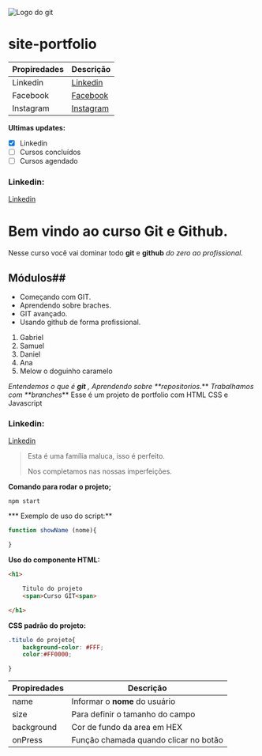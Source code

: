 
![Logo do git](https://sujeitoprogramador.com/wp-content/uploads/2021/04/gitimage.png)



# site-portfolio

Propiredades | Descrição
-------------|----------
Linkedin | [Linkedin](https://www.linkedin.com/in/ana-silva-23199471/)
Facebook | [Facebook](https://www.facebook.com/Estudantede.Biomedicina/)
Instagram | [Instagram](https://www.instagram.com/whospretiinha/)

**Ultimas updates:**
- [X] Linkedin
- [ ] Cursos concluídos
- [ ] Cursos agendado

### Linkedin:
   [Linkedin](https://www.linkedin.com/in/ana-silva-23199471/)
# Bem vindo ao curso Git e Github.
Nesse curso você vai  dominar todo **git** e **github** _do zero ao profissional._


## Módulos##
* Começando com GIT.
* Aprendendo sobre braches.
* GIT avançado.
* Usando github de forma profissional.



1. Gabriel
2. Samuel
3. Daniel
4. Ana
5. Melow o doguinho caramelo



_Entendemos o que é **git** , Aprendendo sobre **repositorios._** _Trabalhamos com **branches_**
Esse é um projeto de portfolio com HTML CSS e Javascript


### Linkedin:
[Linkedin](https://www.linkedin.com/in/ana-silva-23199471/)

>Esta é uma família maluca, isso é perfeito.
>
>Nos completamos nas nossas imperfeições.

**Comando para rodar o projeto;**

```
npm start
```

*** Exemplo de uso do script:**

```js
function showName (nome){

}
```
**Uso do componente HTML:**
```html
<h1>

    Titulo do projeto 
    <span>Curso GIT<span>

</h1>
```

**CSS padrão do projeto:**
```css
.titulo do projeto{
    background-color: #FFF;
    color:#FF0000;

}
```

Propiredades | Descrição
-------------|----------
name | Informar o **nome** do usuário
size | Para definir o tamanho do campo
background | Cor de fundo da area em HEX
onPress | Função chamada quando clicar no botão

